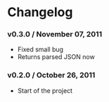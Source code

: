 # Changelog

### v0.3.0 / November 07, 2011

  * Fixed small bug
  * Returns parsed JSON now

### v0.2.0 / October 26, 2011

  * Start of the project
